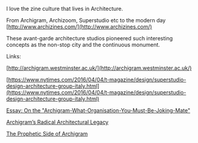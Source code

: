 ---
---

I love the zine culture that lives in Architecture.

From Archigram, Archizoom, Superstudio etc to the modern day [http://www.archizines.com/](http://www.archizines.com/)

These avant-garde architecture studios pioneered such interesting concepts as the non-stop city and the continuous monument.

Links:

[http://archigram.westminster.ac.uk/](http://archigram.westminster.ac.uk/)

[https://www.nytimes.com/2016/04/04/t-magazine/design/superstudio-design-architecture-group-italy.html](https://www.nytimes.com/2016/04/04/t-magazine/design/superstudio-design-architecture-group-italy.html)

[Essay: On the "Archigram-What-Organisation-You-Must-Be-Joking-Mate"](https://www.cityofsound.com/blog/2008/02/on-the-archigra.html)

[Archigram’s Radical Architectural Legacy](https://www.citylab.com/design/2018/12/archigram-the-book-interview-darran-anderson-postmodernism/578389/)

[The Prophetic Side of Archigram](https://www.citylab.com/design/2017/11/the-prophetic-side-of-archigram/545759/)